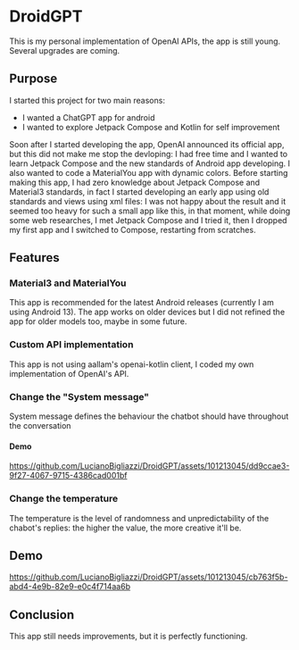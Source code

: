 # DroidGPT
This is my personal implementation of OpenAI APIs, the app is still young. Several upgrades are coming.

## Purpose
I started this project for two main reasons:
- I wanted a ChatGPT app for android
- I wanted to explore Jetpack Compose and Kotlin for self improvement


Soon after I started developing the app, OpenAI announced its official app, but this did not make me stop the devloping: I had free time and I wanted to learn Jetpack Compose and the new standards of Android app developing. I also wanted to code a MaterialYou app with dynamic colors.
Before starting making this app, I had zero knowledge about Jetpack Compose and Material3 standards, in fact I started developing an early app using old standards and views using xml files: I was not happy about the result and it seemed too heavy for such a small app like this, in that
moment, while doing some web researches, I met Jetpack Compose and I tried it, then I dropped my first app and I switched to Compose, restarting from scratches.

## Features
### Material3 and MaterialYou 
This app is recommended for the latest Android releases (currently I am using Android 13). The app works on older devices but I did not refined the app for older models too, maybe in some future.

### Custom API implementation
This app is not using aallam's openai-kotlin client, I coded my own implementation of OpenAI's API.

### Change the "System message"
System message defines the behaviour the chatbot should have throughout the conversation
#### Demo

https://github.com/LucianoBigliazzi/DroidGPT/assets/101213045/dd9ccae3-9f27-4067-9715-4386cad001bf

### Change the temperature
The temperature is the level of randomness and unpredictability of the chabot's replies: the higher the value, the more creative it'll be.


## Demo


https://github.com/LucianoBigliazzi/DroidGPT/assets/101213045/cb763f5b-abd4-4e9b-82e9-e0c4f714aa6b




## Conclusion
This app still needs improvements, but it is perfectly functioning.
